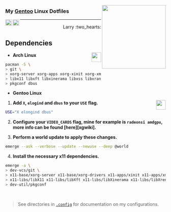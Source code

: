 <img 
    align="right" width="200px"
    src="https://wiki.gentoo.org/images/b/b8/Larry-nefarius-v2.svg"
/>

### My [Gentoo][gentoo] Linux Dotfiles

<a href="https://xmonad.org">
    <img 
        align="left" width="20px" 
        src="https://xmonad.org/images/logo.svg" 
    />
</a>

<a href="https://suckless.org/">
    <img
        align="left" width="20px" height="20px" 
        src="https://suckless.org/logo.svg" 
    />
</a>

---

<p align="right">
    Larry :two_hearts:
</p>

## Dependencies 

<img
    align="right" width="30px"
    src="http://www.archlinux.org/logos/archlinux-icon-crystal-64.svg" 
/>

- **Arch Linux**

```bash
pacman -S \ 
> git \
> xorg-server xorg-apps xorg-xinit xorg-xmesssage \
> libx11 libxft libxinerama libxss libxrandr xclip \
> pkgconf dbus
```

- **Gentoo Linux**

<img
    align="right" width="30px"
    src="https://gentoo.org/assets/img/logo/gentoo-signet.svg"
/>

1. **Add `X`, `elogind` and `dbus` to your `USE` flag.**

```bash
USE="X elongind dbus"
```

2. **Configure your `VIDEO_CARDS` flag, mine for example is `radeonsi amdgpu`, more info can be found [here][xgwiki].**

3. **Perform a world update to apply these changes.**

```bash
emerge --ask --verbose --update --newuse --deep @world
```

4. **Install the necessary x11 dependencies.**

```bash
emerge -a \
> dev-vcs/git \
> x11-base/xorg-server x11-base/xorg-drivers x11-apps/xinit x11-apps/xmessage x11-apps/xrandr \
> x11-libs/libX11 x11-libs/libXft x11-libs/libXinerama x11-libs/libXrender x11-libs/libXrandr x11-misc/xclip \
> dev-util/pkgconf
```

<br />

> See directories in [`.config`](https://github.com/Scherso/Dotfiles/tree/main/.config) for documentation on my configurations. 

[arch]:      https://archlinux.org
[gentoo]:    https://gentoo.org
[rustup]:    https://rustup.rs
[picom]:     https://github.com/yshui/picom
[neovim]:    https://neovim.io
